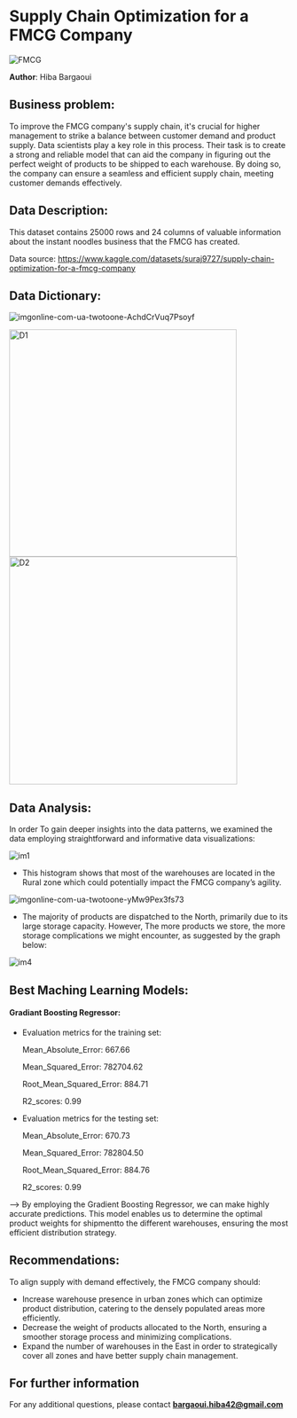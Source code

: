 # Supply Chain Optimization for a FMCG Company
![FMCG](https://github.com/HibaBargaoui/Project-2/assets/135720154/5ffbb442-86b8-422c-874f-0152f4dc77f0)



**Author**: Hiba Bargaoui 

## Business problem: 
To improve the FMCG company's supply chain, it's crucial for higher management to strike a balance between customer demand and product supply. Data scientists play a key role in this process. Their task is to create a strong and reliable model that can aid the company in figuring out the perfect weight of products to be shipped to each warehouse. By doing so, the company can ensure a seamless and efficient supply chain, meeting customer demands effectively.


## Data Description: 
This dataset contains 25000 rows and 24 columns of valuable information about the instant noodles business that the FMCG has created. 

Data source: https://www.kaggle.com/datasets/suraj9727/supply-chain-optimization-for-a-fmcg-company
## Data Dictionary:
![imgonline-com-ua-twotoone-AchdCrVuq7Psoyf](https://github.com/HibaBargaoui/Project-2/assets/135720154/f6177a40-b866-452f-8cd6-2a077007ee96)

<img width="410" alt="D1" src="https://github.com/HibaBargaoui/Project-2/assets/135720154/dc1ac942-7b73-4089-9d89-6deaa2967517">
<img width="411" alt="D2" src="https://github.com/HibaBargaoui/Project-2/assets/135720154/be009856-79d8-457e-b1f2-691d96f1de83">



## Data Analysis:
In order To gain deeper insights into the data patterns, we examined the data employing straightforward and informative data visualizations:


![im1](https://github.com/HibaBargaoui/Project-2/assets/135720154/3aa9d830-4cd2-4383-a580-a901b7a23ea0)


* This histogram shows that most of the warehouses are located in the Rural zone which could potentially impact the FMCG company’s agility.
  

![imgonline-com-ua-twotoone-yMw9Pex3fs73](https://github.com/HibaBargaoui/Project-2/assets/135720154/96ff8b9c-af7a-49e9-9a16-dd49c8371cf4)


* The majority of products are dispatched to the North, primarily due to its large storage capacity. However, The more products we store, the more storage complications we might encounter, as suggested by the graph below:


![im4](https://github.com/HibaBargaoui/Project-2/assets/135720154/72354a05-6ce5-45d1-9921-3a18ae707227)

  

## Best Maching Learning Models:
#### Gradiant Boosting Regressor: 
* Evaluation metrics for the training set:
  
  Mean_Absolute_Error: 667.66 
  
  Mean_Squared_Error: 782704.62
  
  Root_Mean_Squared_Error: 884.71
  
  R2_scores: 0.99

* Evaluation metrics for the testing set:
  
  Mean_Absolute_Error: 670.73  
  
  Mean_Squared_Error: 782804.50
  
  Root_Mean_Squared_Error: 884.76 
  
  R2_scores: 0.99
  
--> By employing the Gradient Boosting Regressor, we can make highly accurate predictions. This model enables us to determine the optimal product weights for shipmentto the different warehouses, ensuring the most efficient distribution strategy.

## Recommendations:
To align supply with demand effectively, the FMCG company should:
* Increase warehouse presence in urban zones which can optimize product distribution, catering to the densely populated areas more efficiently.
* Decrease the weight of products allocated to the North, ensuring a smoother storage process and minimizing complications.
* Expand the number of warehouses in the East in order to strategically cover all zones and have better supply chain management.

## For further information


For any additional questions, please contact **bargaoui.hiba42@gmail.com**
